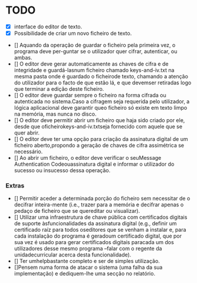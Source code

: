 # TODO

- [x] interface do editor de texto.
- [x] Possibilidade de criar um novo ficheiro de texto.
- [] Aquando da operação de guardar o ficheiro pela primeira vez, o programa deve per-guntar se o utilizador quer
  cifrar, autenticar, ou ambas.
- [] O editor deve gerar automaticamente as chaves de cifra e de integridade e guardá-lasnum ficheiro chamado
  keys-and-iv.txt na mesma pasta onde é guardado o ficheirode texto, chamando a atenção do utilizador para o facto de
  que estão lá, e que devemser retiradas logo que terminar a edição deste ficheiro.
- [] O editor deve guardar sempre o ficheiro na forma cifrada ou autenticada no sistema.Caso a cifragem seja requerida
  pelo utilizador, a lógica aplicacional deve garantir queo ficheiro só existe em texto limpo na memória, mas nunca no
  disco.
- [] O editor deve permitir abrir um ficheiro que haja sido criado por ele, desde que oficheirokeys-and-iv.txtseja
  fornecido com aquele que se quer abrir.
- [] O editor deve ter uma opção para criação da assinatura digital de um ficheiro aberto,propondo a geração de chaves
  de cifra assimétrica se necessário.
- [] Ao abrir um ficheiro, o editor deve verificar o seuMessage Authentication Codeouassinatura digital e informar o
  utilizador do sucesso ou insucesso dessa operação.

### Extras

- [] Permitir aceder a determinada porção do ficheiro sem necessitar de o decifrar inteira-mente (i.e., trazer para a
  memória e decifrar apenas o pedaço de ficheiro que se quereditar ou visualizar).
- [] Utilizar uma infraestrutura de chave pública com certificados digitais de suporte àsfuncionalidades da assinatura
  digital (e.g., definir um certificado raíz para todos oseditores que se venham a instalar e, para cada instalação do
  programa é geradoum certificado digital, que por sua vez é usado para gerar certificados digitais paracada um dos
  utilizadores desse mesmo programa –falar com o regente da unidadecurricular acerca desta funcionalidade).
- [] Ter umhelpbastante completo e ser de simples utilização.
- []Pensem numa forma de atacar o sistema (uma falha da sua implementação) e dediquem-lhe uma secção no relatório.